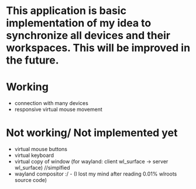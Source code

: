 # This application is basic implementation of my idea to synchronize all devices and their workspaces. This will be improved in the future.

# Working
- connection with many devices
- responsive virtual mouse movement

# Not working/ Not implemented yet
- virtual mouse buttons
- virtual keyboard
- virtual copy of window (for wayland: client wl_surface -> server wl_surface) //simplfied
- wayland compositor :/ - (I lost my mind after reading 0.01% wlroots source code)

